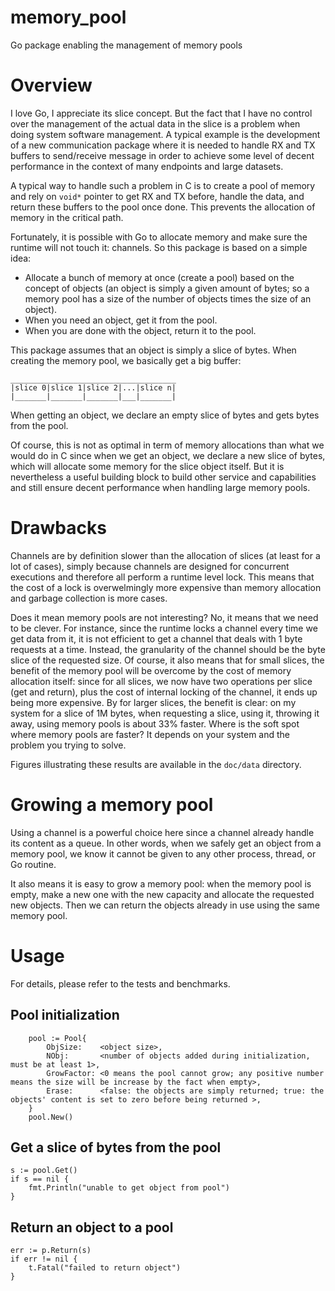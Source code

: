 # memory_pool
Go package enabling the management of memory pools

# Overview

I love Go, I appreciate its slice concept. But the fact that I have no control over the
management of the actual data in the slice is a problem when doing system software management.
A typical example is the development of a new communication package where it is needed to
handle RX and TX buffers to send/receive message in order to achieve some level of decent
performance in the context of many endpoints and large datasets.

A typical way to handle such a problem in C is to create a pool of memory and rely on `void*` pointer to get RX and TX before, handle the data, and return these buffers to the pool once
done. This prevents the allocation of memory in the critical path.

Fortunately, it is possible with Go to allocate memory and make sure the runtime will not
touch it: channels.
So this package is based on a simple idea:
- Allocate a bunch of memory at once (create a pool) based on the concept of objects (an object
is simply a given amount of bytes; so a memory pool has a size of the number of objects times
the size of an object).
- When you need an object, get it from the pool.
- When you are done with the object, return it to the pool.

This package assumes that an object is simply a slice of bytes. When creating the memory
pool, we basically get a big buffer:
```
_____________________________________
|slice 0|slice 1|slice 2|...|slice n|
|_______|_______|_______|___|_______|
```
When getting an object, we declare an empty slice of bytes and gets bytes from the pool.

Of course, this is not as optimal in term of memory allocations than what we would do in C since when we get an object, we declare a new slice of bytes, which will allocate some memory for the slice object itself. But it is nevertheless a useful building block to build other service and
capabilities and still ensure decent performance when handling large memory pools.

# Drawbacks

Channels are by definition slower than the allocation of slices (at least for a lot of cases), simply because
channels are designed for concurrent executions and therefore all perform a runtime level lock. This means
that the cost of a lock is overwelmingly more expensive than memory allocation and garbage collection is more
cases.

Does it mean memory pools are not interesting? No, it means that we need to be clever. For instance, since the
runtime locks a channel every time we get data from it, it is not efficient to get a channel that deals with
1 byte requests at a time. Instead, the granularity of the channel should be the byte slice of the requested
size. Of course, it also means that for small slices, the benefit of the memory pool will be overcome by
the cost of memory allocation itself: since for all slices, we now have two operations per slice (get and
return), plus the cost of internal locking of the channel, it ends up being more expensive. By for larger
slices, the benefit is clear: on my system for a slice of 1M bytes, when requesting a slice, using it, 
throwing it away, using memory pools is about 33% faster. Where is the soft spot where memory pools are 
faster? It depends on your system and the problem you trying to solve.

Figures illustrating these results are available in the `doc/data` directory.

# Growing a memory pool

Using a channel is a powerful choice here since a channel already handle its content as a queue.
In other words, when we safely get an object from a memory pool, we know it cannot be given to
any other process, thread, or Go routine.

It also means it is easy to grow a memory pool: when the memory pool is empty, make a new one with the new capacity and allocate the requested new objects. Then we can return the objects already in
use using the same memory pool.

# Usage

For details, please refer to the tests and benchmarks.

## Pool initialization

```
	pool := Pool{
		ObjSize:    <object size>,
		NObj:       <number of objects added during initialization, must be at least 1>,
		GrowFactor: <0 means the pool cannot grow; any positive number means the size will be increase by the fact when empty>,
		Erase:      <false: the objects are simply returned; true: the objects' content is set to zero before being returned >,
	}
	pool.New()
```

## Get a slice of bytes from the pool

```
s := pool.Get()
if s == nil {
    fmt.Println("unable to get object from pool")
}
```

## Return an object to a pool

```
err := p.Return(s)
if err != nil {
	t.Fatal("failed to return object")
}
```

